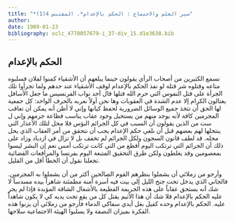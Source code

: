 ```yaml
---
title: "*سير العلم والاجتماع : الحكم بالإعدام*. المقتبس 4(1)"
author: 
date: 1909-01-23
bibliography: oclc_4770057679-i_37-div_15.d1e3638.bib
---
```




##  الحكم بالإعدام 


 نسمع الكثيرين من أصحاب الرأي يقولون حينما يبلغهم أن الأشقياء كمنوا لفلان فسلبوه متاعه وقتلوه شر قتلة لو نفذ الحكم بالإعدام لوقف الأشقياء عند حدهم ولما تجرأوا تلك الجرأة على قتل النفوس التي حرم الله قتلها قال  أحد  نواب الفرنسيس ما جعل الأسافل يغتالون الكرام إلا عدم الشدة في العقوبات وها نحن أولاً نعربه بالحرف الواحد: كل جمعية لها الحق أن تتخذ جميع الوسائل الضرورية لحفظ كيانها   وإني لا أظن أنه يمكن أن تعاقب المجرمين كافة لأنه يوجد منهم من يستحيل وجود عقاب يناسب فظاعة جرمهم وإني ل  ست   من الذين يقولون أن السبب في كل الجرائم البؤس فلا محل لتلك الأعذار التي ينتحلها لهم بعضهم قبل أن نلغي حكم الإعدام يجب أن نتحقق من أمر العقاب الذي يحل محله. قد لطف قانون السجون ولكل الجرائم لم تخفف بل لا تزال في ازدياد وزاد على ذلك أن الجرائم التي ترتكب اليوم أفظع من التي كانت ترتكب أمس نعم إن البشر ليسوا بمعصومين وقد يغلطون ولكن طرق التحقيق المتبعة اليوم بفرنسا والمرافعات القضائية تجعلنا نقول أن الخطأ أقل من القليل. 

 وأرجو من زملائي أن يشملوا بنظرهم القوم الصالحين أكثر من أن يشملوا به المجرمين. فالجاني الذي يدخل تحت جنح الليل إلى بيت فيه أسرة آمنة مطمئنة شاهراً بيده مسدساً لا شك أنه يستحق عقاباً على هذه الجريمة الفظيعة بالأشغال الشاقة المؤبدة فإذا لم يجر عليه الحكم بالإعدام فلا شك أن هذا الأثيم يقتل كل من يقع تحت يديه كي لا يكون شاهداً عليه. الحكم بالإعدام وحده كفيل بغل أيدي سفاكي الدماء فأرجو من زملائي أن يزنوا هذه الفكرة بميزان النصفة ولا يسلبوا الهيئة الاجتماعية سلاحها. 
